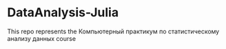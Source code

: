 # DataAnalysis-Julia
This repo represents the Компьютерный практикум по статистическому анализу данных course
